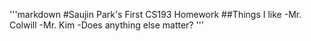 '''markdown
#Saujin Park's First CS193 Homework
##Things I like 
-Mr. Colwill 
-Mr. Kim 
-Does anything else matter?
'''
